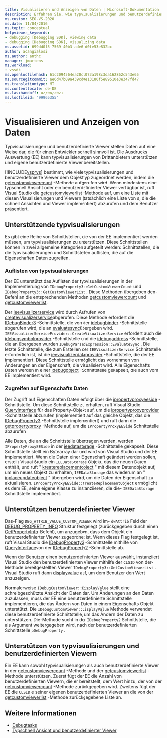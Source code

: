 ```yaml
---
title: Visualisieren und Anzeigen von Daten | Microsoft-Dokumentation
description: Erfahren Sie, wie typvisualisierungen und benutzerdefinierte Viewer Daten für einen Entwickler darstellen. Die Ausdrucks Auswertung unterstützt typvisualisierungen von Drittanbietern.
ms.custom: SEO-VS-2020
ms.date: 11/04/2016
ms.topic: conceptual
helpviewer_keywords:
- debugging [Debugging SDK], viewing data
- debugging [Debugging SDK], visualizing data
ms.assetid: 699dd0f5-7569-40b3-ade6-d0fe53e832bc
author: acangialosi
ms.author: anthc
manager: jmartens
ms.workload:
- vssdk
ms.openlocfilehash: 61c2094564ea20c1073a198c3da162862c543e65
ms.sourcegitcommit: ae6d47b09a439cd0e13180f5e89510e3e347fd47
ms.translationtype: MT
ms.contentlocale: de-DE
ms.lasthandoff: 02/08/2021
ms.locfileid: "99965355"
---
```

# <a name="visualizing-and-viewing-data"></a>Visualisieren und Anzeigen von Daten
Typvisualisierungen und benutzerdefinierte Viewer stellen Daten auf eine Weise dar, die für einen Entwickler schnell sinnvoll ist. Die Ausdrucks Auswertung (EE) kann typvisualisierungen von Drittanbietern unterstützen und eigene benutzerdefinierte Viewer bereitstellen.

 [!INCLUDE[vsprvs](../../code-quality/includes/vsprvs_md.md)] bestimmt, wie viele typvisualisierungen und benutzerdefinierte Viewer dem Objekttyp zugeordnet werden, indem die [getcustomviewercount](../../extensibility/debugger/reference/idebugproperty3-getcustomviewercount.md) -Methode aufgerufen wird. Wenn mindestens eine typschnell Ansicht oder ein benutzerdefinierter Viewer verfügbar ist, ruft Visual Studio die [getcustomviewerlist](../../extensibility/debugger/reference/idebugproperty3-getcustomviewerlist.md) -Methode auf, um eine Liste mit diesen Visualisierungen und Viewern (tatsächlich eine Liste von s, die die schnell Ansichten und Viewer implementiert) abzurufen und dem Benutzer präsentiert.

## <a name="supporting-type-visualizers"></a>Unterstützende typvisualisierungen
 Es gibt eine Reihe von Schnittstellen, die von der EE implementiert werden müssen, um typvisualisierungen zu unterstützen. Diese Schnittstellen können in zwei allgemeine Kategorien aufgeteilt werden: Schnittstellen, die die typvisualisierungen und Schnittstellen auflisten, die auf die Eigenschaften Daten zugreifen.

### <a name="listing-type-visualizers"></a>Auflisten von typvisualisierungen
 Der EE unterstützt das Auflisten der typvisualisierungen in der Implementierung von `IDebugProperty3::GetCustomViewerCount` und `IDebugProperty3::GetCustomViewerList` . Diese Methoden übergeben den-Befehl an die entsprechenden Methoden [getcustomviewercount](../../extensibility/debugger/reference/ieevisualizerservice-getcustomviewercount.md) und [getcustomviewerlist](../../extensibility/debugger/reference/ieevisualizerservice-getcustomviewerlist.md).

 Der [ieevisualizerservice](../../extensibility/debugger/reference/ieevisualizerservice.md) wird durch Aufrufen von [createvisualizerservice](../../extensibility/debugger/reference/ieevisualizerserviceprovider-createvisualizerservice.md)abgerufen. Diese Methode erfordert die [IDebugBinder3](../../extensibility/debugger/reference/idebugbinder3.md) -Schnittstelle, die von der [idebugbinder](../../extensibility/debugger/reference/idebugbinder.md) -Schnittstelle abgerufen wird, die an [evaluatesync](../../extensibility/debugger/reference/idebugparsedexpression-evaluatesync.md)übergeben wird. `IEEVisualizerServiceProvider::CreateVisualizerService` erfordert auch die [idebugsymbolprovider](../../extensibility/debugger/reference/idebugsymbolprovider.md) -Schnittstelle und die [idebugaddress](../../extensibility/debugger/reference/idebugaddress.md) -Schnittstelle, die an übergeben wurden `IDebugParsedExpression::EvaluateSync` . Die letzte Schnittstelle, die zum Erstellen der `IEEVisualizerService` Schnittstelle erforderlich ist, ist die [ieevisualizerdataprovider](../../extensibility/debugger/reference/ieevisualizerdataprovider.md) -Schnittstelle, die der EE implementiert. Diese Schnittstelle ermöglicht das vornehmen von Änderungen an der Eigenschaft, die visualisiert wird. Alle Eigenschafts Daten werden in einer [idebugobject](../../extensibility/debugger/reference/idebugobject.md) -Schnittstelle gekapselt, die auch vom EE implementiert wird.

### <a name="accessing-property-data"></a>Zugreifen auf Eigenschafts Daten
 Der Zugriff auf Eigenschaften Daten erfolgt über die [ipropertyproxyeeside](../../extensibility/debugger/reference/ipropertyproxyeeside.md) -Schnittstelle. Um diese Schnittstelle zu erhalten, ruft Visual Studio [QueryInterface](/cpp/atl/queryinterface) für das Property-Objekt auf, um die [ipropertyproxyprovider](../../extensibility/debugger/reference/ipropertyproxyprovider.md) -Schnittstelle abzurufen (implementiert auf das gleiche Objekt, das die [IDebugProperty3](../../extensibility/debugger/reference/idebugproperty3.md) -Schnittstelle implementiert) und ruft dann die [getpropertyproxy](../../extensibility/debugger/reference/ipropertyproxyprovider-getpropertyproxy.md) -Methode auf, um die `IPropertyProxyEESide` Schnittstelle abzurufen

 Alle Daten, die an die Schnittstelle übertragen werden, werden `IPropertyProxyEESide` in der [ieedatastorage](../../extensibility/debugger/reference/ieedatastorage.md) -Schnittstelle gekapselt. Diese Schnittstelle stellt ein Bytearray dar und wird von Visual Studio und der EE implementiert. Wenn die Daten einer Eigenschaft geändert werden sollen, erstellt Visual Studio ein `IEEDataStorage` Objekt, das die neuen Daten enthält, und ruft " [kreatereplacementobject](../../extensibility/debugger/reference/ipropertyproxyeeside-createreplacementobject.md) " mit diesem Datenobjekt auf, um ein neues Objekt zu erhalten, `IEEDataStorage` das wiederum an " [inplaceupdateobject](../../extensibility/debugger/reference/ipropertyproxyeeside-inplaceupdateobject.md) " übergeben wird, um die Daten der Eigenschaft zu aktualisieren. `IPropertyProxyEESide::CreateReplacementObject` ermöglicht es dem EE, seine eigene Klasse zu instanziieren, die die- `IEEDataStorage` Schnittstelle implementiert.

## <a name="supporting-custom-viewers"></a>Unterstützen benutzerdefinierter Viewer
 Das-Flag `DBG_ATTRIB_VALUE_CUSTOM_VIEWER` wird im- `dwAttrib` Feld der [DEBUG_PROPERTY_INFO](../../extensibility/debugger/reference/debug-property-info.md) Struktur festgelegt (zurückgegeben durch einen [GetPropertyInfo](../../extensibility/debugger/reference/idebugproperty2-getpropertyinfo.md)-Befehl), um anzugeben, dass dem Objekt ein benutzerdefinierter Viewer zugeordnet ist. Wenn dieses Flag festgelegt ist, ruft Visual Studio die [IDebugProperty3](../../extensibility/debugger/reference/idebugproperty3.md) -Schnittstelle mithilfe von [QueryInterface](/cpp/atl/queryinterface)von der [IDebugProperty2](../../extensibility/debugger/reference/idebugproperty2.md) -Schnittstelle ab.

 Wenn der Benutzer einen benutzerdefinierten Viewer auswählt, instanziiert Visual Studio den benutzerdefinierten Viewer mithilfe der `CLSID` von der-Methode bereitgestellten Viewer `IDebugProperty3::GetCustomViewerList` . Visual Studio ruft dann [displayvalue](../../extensibility/debugger/reference/idebugcustomviewer-displayvalue.md) auf, um dem Benutzer den Wert anzuzeigen.

 Normalerweise `IDebugCustomViewer::DisplayValue` stellt eine schreibgeschützte Ansicht der Daten dar. Um Änderungen an den Daten zuzulassen, muss der EE eine benutzerdefinierte Schnittstelle implementieren, die das Ändern von Daten in einem Eigenschafts Objekt unterstützt. Die `IDebugCustomViewer::DisplayValue` Methode verwendet diese benutzerdefinierte Schnittstelle, um das Ändern der Daten zu unterstützen. Die-Methode sucht in der `IDebugProperty2` Schnittstelle, die als Argument weitergegeben wird, nach der benutzerdefinierten Schnittstelle `pDebugProperty` .

## <a name="supporting-both-type-visualizers-and-custom-viewers"></a>Unterstützen von typvisualisierungen und benutzerdefinierten Viewern
 Ein EE kann sowohl typvisualisierungen als auch benutzerdefinierte Viewer in der [getcustomviewercount](../../extensibility/debugger/reference/idebugproperty3-getcustomviewercount.md) -Methode und der [getcustomviewerlist](../../extensibility/debugger/reference/idebugproperty3-getcustomviewerlist.md) -Methode unterstützen. Zuerst fügt der EE die Anzahl von benutzerdefinierten Viewern, die er bereitstellt, dem Wert hinzu, der von der [getcustomviewercount](../../extensibility/debugger/reference/ieevisualizerservice-getcustomviewercount.md) -Methode zurückgegeben wird. Zweitens fügt der EE die `CLSID` e seiner eigenen benutzerdefinierten Viewer an die von der [getcustomviewerlist](../../extensibility/debugger/reference/ieevisualizerservice-getcustomviewerlist.md) -Methode zurückgegebene Liste an.

## <a name="see-also"></a>Weitere Informationen
- [Debugtasks](../../extensibility/debugger/debugging-tasks.md)
- [Typschnell Ansicht und benutzerdefinierter Viewer](../../extensibility/debugger/type-visualizer-and-custom-viewer.md)

